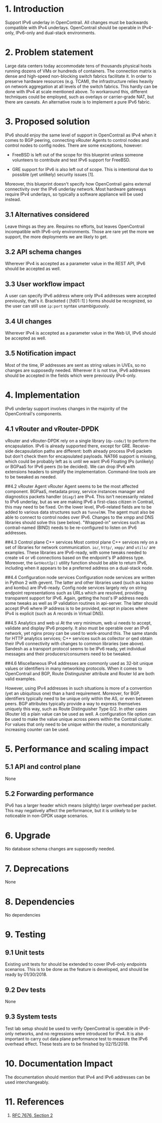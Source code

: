 
# 1. Introduction
Support IPv6 underlay in OpenContrail. All changes must be backwards compatible
with IPv4 underlays. OpenContrail should be operable in IPv4-only, IPv6-only and
dual-stack environments.

# 2. Problem statement
Large data centers today accommodate tens of thousands physical hosts running
dozens of VMs or hundreds of containers. The connection matrix is dense and
high-speed non-blocking switch fabrics facilitate it. In order to preserve
hardware resources (e.g. TCAM), the infrastructure relies heavily on network
aggregation at all levels of the switch fabrics. This hardly can be done with
IPv4 at scale mentioned above. To workaround this, different techniques could be
employed, such as overlays or carrier-grade NAT, but there are caveats. An
alternative route is to implement a pure IPv6 fabric.


# 3. Proposed solution
IPv6 should enjoy the same level of support in OpenContrail as IPv4 when it
comes to BGP peering, connecting vRouter Agents to control nodes and control
nodes to config nodes. There are some exceptions, however:

* FreeBSD is left out of the scope for this blueprint unless someone volunteers
  to contribute and test IPv6 support for FreeBSD.

* GRE support for IPv6 is also left out of scope. This is intentional due to
  possible (yet unlikely) security issues [1].

Moreover, this blueprint doesn't specify how OpenContrail gains external
connectivity over the IPv6 underlay network. Most hardware gateways require IPv4
underlays, so typically a software appliance will be used instead.

## 3.1 Alternatives considered
Leave things as they are. Requires no efforts, but leaves OpenContrail
incompatible with IPv6-only environments. Those are rare yet the more we
support, the more deployments we are likely to get.

## 3.2 API schema changes
Wherever IPv4 is accepted as a parameter value in the REST API, IPv6 should be
accepted as well.

## 3.3 User workflow impact
A user can specify IPv6 address where only IPv4 addresses were accepted
previously, that's it.
Bracketed ( [fd01::1] ) forms should be recognized, so the user can still use
`ip:port` syntax unambiguously.

## 3.4 UI changes
Wherever IPv4 is accepted as a parameter value in the Web UI, IPv6 should be
accepted as well.

## 3.5 Notification impact
Most of the time, IP addresses are sent as string values in UVEs, so no changes
are supposedly needed. Wherever it is not true, IPv6 addresses should be
accepted in the fields which were previously IPv4-only.

# 4. Implementation

IPv6 underlay support involves changes in the majority of the OpenContrail's
components.

## 4.1 vRouter and vRouter-DPDK
vRouter and vRouter-DPDK rely on a single library (`dp-code/`) to perform the
encapsulation. IPv6 is already supported there, except for GRE. Receive-side
decapsulation paths are different: both already process IPv6 packets but don't
check them for encapsulated payloads. NAT66 support is missing, which could be
probably left as is until we want IPv6 Floating IPs (unlikely) or BGPaaS for
IPv6 peers (to be decided). We can drop IPv6 with extensions headers to simplify
the implementation. Command-line tools are to be tweaked as needed.

##4.2 vRouter Agent
vRouter Agent seems to be the most affected component. BGPaaS, metadata proxy,
service instances manager and diagnostics packets handler (`diag/`) are IPv4.
This isn't necessarily related to IPv6 underlay, but as we are making IPv6 a
first-class citizen in Contrail, this may need to be fixed. On the lower level,
IPv6-related fields are to be added to various data structures such as
`TunnelNH`. The agent must also be able to connect to control nodes over IPv6.
Changes to the xmpp and DNS libraries should solve this (see below).
"Wrapped-in" services such as contrail-named (BIND) needs to be re-configured to
listen on IPv6 addresses.

##4.3 Control plane C++ services
Most control plane C++ services rely on a set of libraries for network
communication. `io/`, `http/`, `xmpp/` and `utils/` are examples. These
libraries are IPv6-ready, with some tweaks needed to create v4 or v6 connections
based on the endpoint's IP address type. Moreover, the `GetHostIp()` utility
function should be able to return IPv6, including when it appears to be a
preferred address on a dual-stack node.

##4.4 Configuration node services
Configuration node services are written in Python 2 with gevent. The latter and
other libraries used (such as kazoo and kombu) are IPv6-ready. Config node
services largely rely on string endpoint representations such as URLs which are
resolved, providing transparent support for IPv6. Again, getting the host's IP
address needs some tweaks as well as IP validation routines in api-server. The
latter should accept IPv6 where IP address is to be provided, except in places
where IPv4 is explicit (such as A records in Virtual DNS).

##4.5 Analytics and web ui
At the very minimum, web ui needs to accept, validate and display IPv6 properly.
It also must be operable over an IPv6 network, yet nginx proxy can be used to
work-around this. The same stands for HTTP analytics services; C++ services such
as collector or qed obtain their IPv6 connectivity with changes to common
libraries (see above). Sandesh as a transport protocol seems to be IPv6 ready,
yet individual messages and their producers/consumers need to be tweaked.

##4.6 Miscellaneous
IPv4 addresses are commonly used as 32-bit unique values or identifiers in many
networking protocols. When it comes to OpenContrail and BGP, Route Distinguisher
attribute and Router Id are both valid examples.

However, using IPv4 addresses in such situations is more of a convention (yet an
ubiquitous one) than a hard requirement. Moreover, for BGP, identifiers
typically need to be unique only within the AS, or even between peers. BGP
attributes typically provide a way to express themselves uniquely this way, such
as Route Distinguisher Type 0/2. In other cases (Router Id) a plain value can be
used as well. A configuration file option can be used to make the value unique
across peers within the Contrail cluster. For values that only need to be unique
within the router, a monotonically increasing counter can be used.

# 5. Performance and scaling impact
## 5.1 API and control plane
None

## 5.2 Forwarding performance
IPv6 has a larger header which means (slightly) larger overhead per packet. This
may negatively affect the performance, but it is unlikely to be noticeable in
non-DPDK usage scenarios.

# 6. Upgrade
No database schema changes are supposedly needed.

# 7. Deprecations
None

# 8. Dependencies
No dependencies

# 9. Testing
## 9.1 Unit tests
Existing unit tests for should be extended to cover IPv6-only endpoints
scenarios. This is to be done as the feature is developed, and should be ready
by 01/30/2018.
## 9.2 Dev tests
None
## 9.3 System tests
Test lab setup should be used to verify OpenContrail is operable in IPv6-only
networks, and no regressions were introduced for IPv4. It is also important to
carry out data plane performance test to measure the IPv6 overhead effect. These
tests are to be finished by 02/15/2018.

# 10. Documentation Impact
The documentation should mention that IPv4 and IPv6 addresses can be used
interchangeably.

# 11. References
1. [RFC 7676, Section 2](https://tools.ietf.org/html/rfc7676#section-2)
